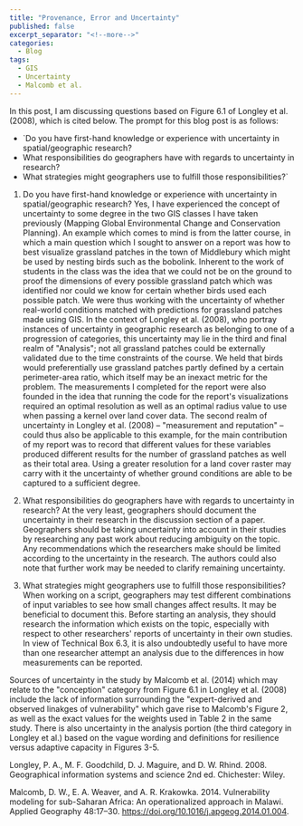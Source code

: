 ```yaml
---
title: "Provenance, Error and Uncertainty"
published: false
excerpt_separator: "<!--more-->"
categories:
  - Blog
tags:
  - GIS
  - Uncertainty
  - Malcomb et al.
---
```


In this post, I am discussing questions based on Figure 6.1 of Longley et al. (2008), which is cited below. The prompt for this blog post is as follows:

- `Do you have first-hand knowledge or experience with uncertainty in spatial/geographic research?
- What responsibilities do geographers have with regards to uncertainty in research?
- What strategies might geographers use to fulfill those responsibilities?`


1. Do you have first-hand knowledge or experience with uncertainty in spatial/geographic research?
Yes, I have experienced the concept of uncertainty to some degree in the two GIS classes I have taken previously (Mapping Global Environmental Change and Conservation Planning). An example which comes to mind is from the latter course, in which a main question which I sought to answer on a report was how to best visualize grassland patches in the town of Middlebury which might be used by nesting birds such as the bobolink. Inherent to the work of students in the class was the idea that we could not be on the ground to proof the dimensions of every possible grassland patch which was identified nor could we know for certain whether birds used each possible patch. We were thus working with the uncertainty of whether real-world conditions matched with predictions for grassland patches made using GIS. In the context of Longley et al. (2008), who portray instances of uncertainty in geographic research as belonging to one of a progression of categories, this uncertainty may lie in the third and final realm of "Analysis"; not all grassland patches could be externally validated due to the time constraints of the course. We held that birds would preferentially use grassland patches partly defined by a certain perimeter-area ratio, which itself may be an inexact metric for the problem. The measurements I completed for the report were also founded in the idea that running the code for the report's visualizations required an optimal resolution as well as an optimal radius value to use when passing a kernel over land cover data. The second realm of uncertainty in Longley et al. (2008) – "measurement and reputation" – could thus also be applicable to this example, for the main contribution of my report was to record that different values for these variables produced different results for the number of grassland patches as well as their total area. Using a greater resolution for a land cover raster may carry with it the uncertainty of whether ground conditions are able to be captured to a sufficient degree.


2. What responsibilities do geographers have with regards to uncertainty in research?
At the very least, geographers should document the uncertainty in their research in the discussion section of a paper. Geographers should be taking uncertainty into account in their studies by researching any past work about reducing ambiguity on the topic. Any recommendations which the researchers make should be limited according to the uncertainty in the research. The authors could also note that further work may be needed to clarify remaining uncertainty.


3. What strategies might geographers use to fulfill those responsibilities?
When working on a script, geographers may test different combinations of input variables to see how small changes affect results. It may be beneficial to document this. Before starting an analysis, they should research the information which exists on the topic, especially with respect to other researchers' reports of uncertainty in their own studies. In view of Technical Box 6.3, it is also undoubtedly useful to have more than one researcher attempt an analysis due to the differences in how measurements can be reported. 

Sources of uncertainty in the study by Malcomb et al. (2014) which may relate to the "conception" category from Figure 6.1 in Longley et al. (2008) include the lack of information surrounding the "expert-derived and observed linakges of vulnerability" which gave rise to Malcomb's Figure 2, as well as the exact values for the weights used in Table 2 in the same study. There is also uncertainty in the analysis portion (the third category in Longley et al.) based on the vague wording and definitions for resilience versus adaptive capacity in Figures 3-5.

Longley, P. A., M. F. Goodchild, D. J. Maguire, and D. W. Rhind. 2008. Geographical information systems and science 2nd ed. Chichester: Wiley.

Malcomb, D. W., E. A. Weaver, and A. R. Krakowka. 2014. Vulnerability modeling for sub-Saharan Africa: An operationalized approach in Malawi. Applied Geography 48:17–30. https://doi.org/10.1016/j.apgeog.2014.01.004.